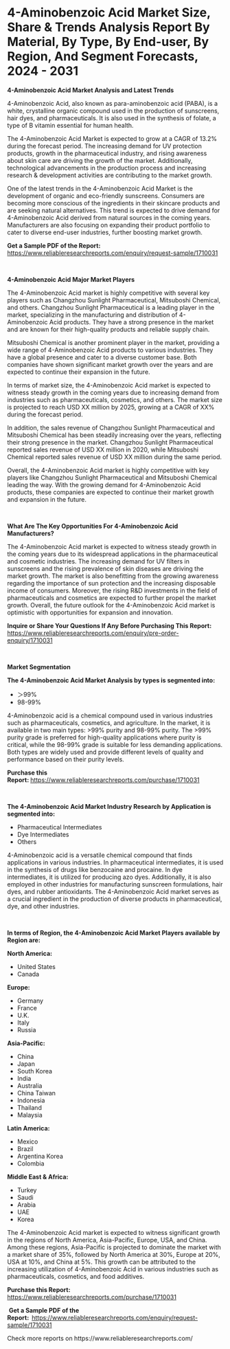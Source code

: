 <p><h1>4-Aminobenzoic Acid Market Size, Share & Trends Analysis Report By Material, By Type, By End-user, By Region, And Segment Forecasts, 2024 - 2031</h1></p><p><strong>4-Aminobenzoic Acid Market Analysis and Latest Trends</strong></p>
<p><p>4-Aminobenzoic Acid, also known as para-aminobenzoic acid (PABA), is a white, crystalline organic compound used in the production of sunscreens, hair dyes, and pharmaceuticals. It is also used in the synthesis of folate, a type of B vitamin essential for human health.</p><p>The 4-Aminobenzoic Acid Market is expected to grow at a CAGR of 13.2% during the forecast period. The increasing demand for UV protection products, growth in the pharmaceutical industry, and rising awareness about skin care are driving the growth of the market. Additionally, technological advancements in the production process and increasing research & development activities are contributing to the market growth.</p><p>One of the latest trends in the 4-Aminobenzoic Acid Market is the development of organic and eco-friendly sunscreens. Consumers are becoming more conscious of the ingredients in their skincare products and are seeking natural alternatives. This trend is expected to drive demand for 4-Aminobenzoic Acid derived from natural sources in the coming years. Manufacturers are also focusing on expanding their product portfolio to cater to diverse end-user industries, further boosting market growth.</p></p>
<p><strong>Get a Sample PDF of the Report:&nbsp;</strong> <a href="https://www.reliableresearchreports.com/enquiry/request-sample/1710031">https://www.reliableresearchreports.com/enquiry/request-sample/1710031</a></p>
<p>&nbsp;</p>
<p><strong>4-Aminobenzoic Acid Major Market Players</strong></p>
<p><p>The 4-Aminobenzoic Acid market is highly competitive with several key players such as Changzhou Sunlight Pharmaceutical, Mitsuboshi Chemical, and others. Changzhou Sunlight Pharmaceutical is a leading player in the market, specializing in the manufacturing and distribution of 4-Aminobenzoic Acid products. They have a strong presence in the market and are known for their high-quality products and reliable supply chain.</p><p>Mitsuboshi Chemical is another prominent player in the market, providing a wide range of 4-Aminobenzoic Acid products to various industries. They have a global presence and cater to a diverse customer base. Both companies have shown significant market growth over the years and are expected to continue their expansion in the future.</p><p>In terms of market size, the 4-Aminobenzoic Acid market is expected to witness steady growth in the coming years due to increasing demand from industries such as pharmaceuticals, cosmetics, and others. The market size is projected to reach USD XX million by 2025, growing at a CAGR of XX% during the forecast period.</p><p>In addition, the sales revenue of Changzhou Sunlight Pharmaceutical and Mitsuboshi Chemical has been steadily increasing over the years, reflecting their strong presence in the market. Changzhou Sunlight Pharmaceutical reported sales revenue of USD XX million in 2020, while Mitsuboshi Chemical reported sales revenue of USD XX million during the same period.</p><p>Overall, the 4-Aminobenzoic Acid market is highly competitive with key players like Changzhou Sunlight Pharmaceutical and Mitsuboshi Chemical leading the way. With the growing demand for 4-Aminobenzoic Acid products, these companies are expected to continue their market growth and expansion in the future.</p></p>
<p>&nbsp;</p>
<p><strong>What Are The Key Opportunities For 4-Aminobenzoic Acid Manufacturers?</strong></p>
<p><p>The 4-Aminobenzoic Acid market is expected to witness steady growth in the coming years due to its widespread applications in the pharmaceutical and cosmetic industries. The increasing demand for UV filters in sunscreens and the rising prevalence of skin diseases are driving the market growth. The market is also benefitting from the growing awareness regarding the importance of sun protection and the increasing disposable income of consumers. Moreover, the rising R&D investments in the field of pharmaceuticals and cosmetics are expected to further propel the market growth. Overall, the future outlook for the 4-Aminobenzoic Acid market is optimistic with opportunities for expansion and innovation.</p></p>
<p><strong>Inquire or Share Your Questions If Any Before Purchasing This Report:</strong> <a href="https://www.reliableresearchreports.com/enquiry/pre-order-enquiry/1710031">https://www.reliableresearchreports.com/enquiry/pre-order-enquiry/1710031</a></p>
<p>&nbsp;</p>
<p><strong>Market Segmentation</strong></p>
<p><strong>The 4-Aminobenzoic Acid Market Analysis by types is segmented into:</strong></p>
<p><ul><li>＞99%</li><li>98-99%</li></ul></p>
<p><p>4-Aminobenzoic acid is a chemical compound used in various industries such as pharmaceuticals, cosmetics, and agriculture. In the market, it is available in two main types: >99% purity and 98-99% purity. The >99% purity grade is preferred for high-quality applications where purity is critical, while the 98-99% grade is suitable for less demanding applications. Both types are widely used and provide different levels of quality and performance based on their purity levels.</p></p>
<p><strong>Purchase this Report:&nbsp;</strong><a href="https://www.reliableresearchreports.com/purchase/1710031">https://www.reliableresearchreports.com/purchase/1710031</a></p>
<p>&nbsp;</p>
<p><strong>The 4-Aminobenzoic Acid Market Industry Research by Application is segmented into:</strong></p>
<p><ul><li>Pharmaceutical Intermediates</li><li>Dye Intermediates</li><li>Others</li></ul></p>
<p><p>4-Aminobenzoic acid is a versatile chemical compound that finds applications in various industries. In pharmaceutical intermediates, it is used in the synthesis of drugs like benzocaine and procaine. In dye intermediates, it is utilized for producing azo dyes. Additionally, it is also employed in other industries for manufacturing sunscreen formulations, hair dyes, and rubber antioxidants. The 4-Aminobenzoic Acid market serves as a crucial ingredient in the production of diverse products in pharmaceutical, dye, and other industries.</p></p>
<p>&nbsp;</p>
<p><strong>In terms of Region, the 4-Aminobenzoic Acid Market Players available by Region are:</strong></p>
<p>
    <p> <strong> North America: </strong>
        <ul>
            <li>United States</li>
            <li>Canada</li>
        </ul>
        </p> 
    <p> <strong> Europe: </strong>
        <ul>
            <li>Germany</li>
            <li>France</li>
            <li>U.K.</li>
            <li>Italy</li>
            <li>Russia</li>
        </ul>
        </p> 
    <p> <strong> Asia-Pacific: </strong>
        <ul>
            <li>China</li>
            <li>Japan</li>
            <li>South Korea</li>
            <li>India</li>
            <li>Australia</li>
            <li>China Taiwan</li>
            <li>Indonesia</li>
            <li>Thailand</li>
            <li>Malaysia</li>
        </ul>
        </p> 
    <p> <strong> Latin America: </strong>
        <ul>
            <li>Mexico</li>
            <li>Brazil</li>
            <li>Argentina Korea</li>
            <li>Colombia</li>
        </ul>
        </p> 
    <p> <strong> Middle East & Africa: </strong>
        <ul>
            <li>Turkey</li>
            <li>Saudi</li>
            <li>Arabia</li>
            <li>UAE</li>
            <li>Korea</li>
        </ul>
    </p>
    </p>
<p><p>The 4-Aminobenzoic Acid market is expected to witness significant growth in the regions of North America, Asia-Pacific, Europe, USA, and China. Among these regions, Asia-Pacific is projected to dominate the market with a market share of 35%, followed by North America at 30%, Europe at 20%, USA at 10%, and China at 5%. This growth can be attributed to the increasing utilization of 4-Aminobenzoic Acid in various industries such as pharmaceuticals, cosmetics, and food additives.</p></p>
<p><strong>Purchase this Report: </strong><a href="https://www.reliableresearchreports.com/purchase/1710031">https://www.reliableresearchreports.com/purchase/1710031</a></p>
<p>&nbsp;<strong>Get a Sample PDF of the Report:&nbsp;&nbsp;</strong><a href="https://www.reliableresearchreports.com/enquiry/request-sample/1710031">https://www.reliableresearchreports.com/enquiry/request-sample/1710031</a></p>
<p><strong></strong></p>
<p>Check more reports on https://www.reliableresearchreports.com/</p>